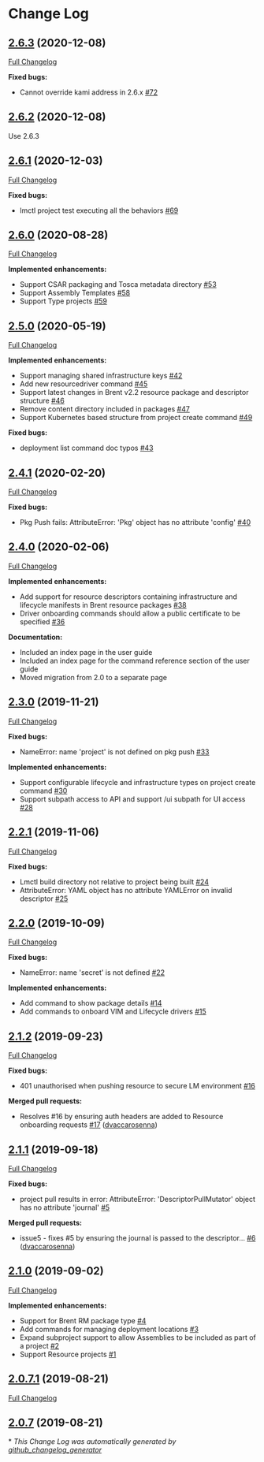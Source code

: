 # Change Log

## [2.6.3](https://github.com/IBM/lmctl/tree/2.6.2) (2020-12-08)
[Full Changelog](https://github.com/IBM/lmctl/compare/2.6.1...2.6.3)

**Fixed bugs:**

- Cannot override kami address in 2.6.x [\#72](https://github.com/IBM/lmctl/issues/72)

## [2.6.2](https://github.com/IBM/lmctl/tree/2.6.2) (2020-12-08)

Use 2.6.3

## [2.6.1](https://github.com/IBM/lmctl/tree/2.6.1) (2020-12-03)
[Full Changelog](https://github.com/IBM/lmctl/compare/2.6.0...2.6.1)

**Fixed bugs:**

- lmctl project test executing all the behaviors [\#69](https://github.com/IBM/lmctl/issues/69)

## [2.6.0](https://github.com/IBM/lmctl/tree/2.6.0) (2020-08-28)
[Full Changelog](https://github.com/IBM/lmctl/compare/2.5.0...2.6.0)

**Implemented enhancements:**

- Support CSAR packaging and Tosca metadata directory [\#53](https://github.com/IBM/lmctl/issues/53)
- Support Assembly Templates [\#58](https://github.com/IBM/lmctl/issues/58)
- Support Type projects [\#59](https://github.com/IBM/lmctl/issues/59)

## [2.5.0](https://github.com/IBM/lmctl/tree/2.5.0) (2020-05-19)
[Full Changelog](https://github.com/IBM/lmctl/compare/2.4.1...2.5.0)

**Implemented enhancements:**

- Support managing shared infrastructure keys [\#42](https://github.com/IBM/lmctl/issues/42)
- Add new resourcedriver command [\#45](https://github.com/IBM/lmctl/issues/45)
- Support latest changes in Brent v2.2 resource package and descriptor structure [\#46](https://github.com/IBM/lmctl/issues/46)
- Remove content directory included in packages [\#47](https://github.com/IBM/lmctl/issues/47) 
- Support Kubernetes based structure from project create command [\#49](https://github.com/IBM/lmctl/issues/49)

**Fixed bugs:**

- deployment list command doc typos [\#43](https://github.com/IBM/lmctl/issues/43)

## [2.4.1](https://github.com/IBM/lmctl/tree/2.4.1) (2020-02-20)
[Full Changelog](https://github.com/IBM/lmctl/compare/2.4.0...2.4.1)

**Fixed bugs:**

- Pkg Push fails: AttributeError: 'Pkg' object has no attribute 'config' [\#40](https://github.com/IBM/lmctl/issues/40)

## [2.4.0](https://github.com/IBM/lmctl/tree/2.4.0) (2020-02-06)
[Full Changelog](https://github.com/IBM/lmctl/compare/2.3.0...2.4.0)

**Implemented enhancements:**

- Add support for resource descriptors containing infrastructure and lifecycle manifests in Brent resource packages [\#38](https://github.com/IBM/lmctl/issues/38)
- Driver onboarding commands should allow a public certificate to be specified [\#36](https://github.com/IBM/lmctl/issues/36)

**Documentation:**

- Included an index page in the user guide
- Included an index page for the command reference section of the user guide
- Moved migration from 2.0 to a separate page

## [2.3.0](https://github.com/IBM/lmctl/tree/2.3.0) (2019-11-21)
[Full Changelog](https://github.com/IBM/lmctl/compare/2.2.1...2.3.0)

**Fixed bugs:**

- NameError: name 'project' is not defined on pkg push [\#33](https://github.com/IBM/lmctl/issues/33)

**Implemented enhancements:**

- Support configurable lifecycle and infrastructure types on project create command [\#30](https://github.com/IBM/lmctl/issues/30)
- Support subpath access to API and support /ui subpath for UI access  [\#28](https://github.com/IBM/lmctl/issues/28)

## [2.2.1](https://github.com/IBM/lmctl/tree/2.2.1) (2019-11-06)
[Full Changelog](https://github.com/IBM/lmctl/compare/2.2.0...2.2.1)

**Fixed bugs:**

- Lmctl build directory not relative to project being built [\#24](https://github.com/IBM/lmctl/issues/24)
- AttributeError: YAML object has no attribute YAMLError on invalid descriptor [\#25](https://github.com/IBM/lmctl/issues/25)

## [2.2.0](https://github.com/IBM/lmctl/tree/2.2.0) (2019-10-09)
[Full Changelog](https://github.com/IBM/lmctl/compare/2.1.2...2.2.0)

**Fixed bugs:**

- NameError: name 'secret' is not defined [\#22](https://github.com/IBM/lmctl/issues/22)

**Implemented enhancements:**

- Add command to show package details [\#14](https://github.com/IBM/lmctl/issues/14)
- Add commands to onboard VIM and Lifecycle drivers [\#15](https://github.com/IBM/lmctl/issues/15)

## [2.1.2](https://github.com/IBM/lmctl/tree/2.1.2) (2019-09-23)
[Full Changelog](https://github.com/IBM/lmctl/compare/2.1.1...2.1.2)

**Fixed bugs:**

- 401 unauthorised when pushing resource to secure LM environment [\#16](https://github.com/IBM/lmctl/issues/16)

**Merged pull requests:**

- Resolves \#16 by ensuring auth headers are added to Resource onboarding requests [\#17](https://github.com/IBM/lmctl/pull/17) ([dvaccarosenna](https://github.com/dvaccarosenna))

## [2.1.1](https://github.com/IBM/lmctl/tree/2.1.1) (2019-09-18)

[Full Changelog](https://github.com/IBM/lmctl/compare/2.1.0...2.1.1)

**Fixed bugs:**

- project pull results in error: AttributeError: 'DescriptorPullMutator' object has no attribute 'journal' [\#5](https://github.com/IBM/lmctl/issues/5)

**Merged pull requests:**

- issue5 - fixes \#5 by ensuring the journal is passed to the descriptor… [\#6](https://github.com/IBM/lmctl/pull/6) ([dvaccarosenna](https://github.com/dvaccarosenna))

## [2.1.0](https://github.com/IBM/lmctl/tree/2.1.0) (2019-09-02)

[Full Changelog](https://github.com/IBM/lmctl/compare/2.0.7.1...2.1.0)

**Implemented enhancements:**

- Support for Brent RM package type [\#4](https://github.com/IBM/lmctl/issues/4)
- Add commands for managing deployment locations [\#3](https://github.com/IBM/lmctl/issues/3)
- Expand subproject support to allow Assemblies to be included as part of a project [\#2](https://github.com/IBM/lmctl/issues/2)
- Support Resource projects [\#1](https://github.com/IBM/lmctl/issues/1)

## [2.0.7.1](https://github.com/IBM/lmctl/tree/2.0.7.1) (2019-08-21)

[Full Changelog](https://github.com/IBM/lmctl/compare/2.0.7...2.0.7.1)

## [2.0.7](https://github.com/IBM/lmctl/tree/2.0.7) (2019-08-21)

\* _This Change Log was automatically generated by [github_changelog_generator](https://github.com/skywinder/Github-Changelog-Generator)_
